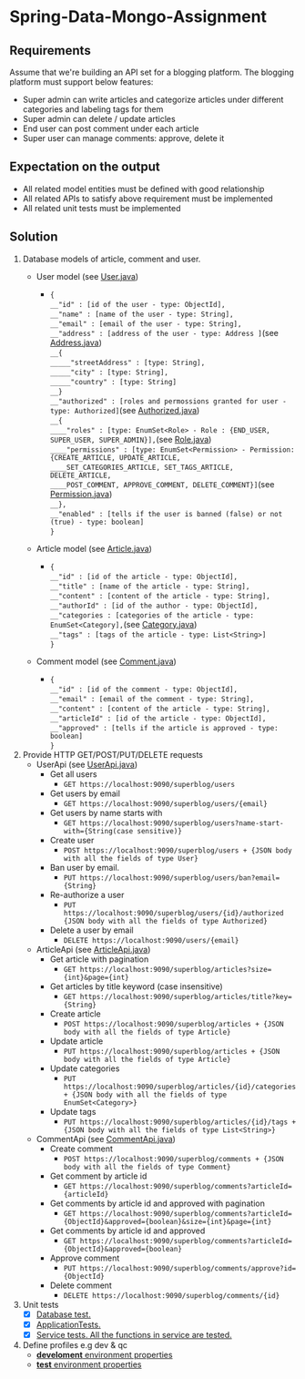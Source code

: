 # Spring-Data-Mongo-Assignment
## Requirements
Assume that we're building an API set for a blogging platform. The blogging platform must support below features:

* Super admin can write articles and categorize articles under different categories and labeling tags for them
* Super admin can delete / update articles
* End user can post comment under each article
* Super user can manage comments: approve, delete it

## Expectation on the output
* All related model entities must be defined with good relationship
* All related APIs to satisfy above requirement must be implemented
* All related unit tests must be implemented

## Solution
1. Database models of article, comment and user.
   - User model (see [User.java](src/main/java/com/homework/superblog/model/User.java))
     - `{`<br/>
         `__"id" : [id of the user - type: ObjectId],`<br/>
         `__"name" : [name of the user - type: String],`<br/>
         `__"email" : [email of the user - type: String],`<br/>
         `__"address" : [address of the user - type: Address ]`(see [Address.java](src/main/java/com/homework/superblog/model/Address.java))<br/>
         `__{`<br/>
         `_____"streetAddress" : [type: String],`<br/>
         `_____"city" : [type: String],`<br/> 
         `_____"country" : [type: String]`<br/>
         `__}`<br/>
         `__"authorized" : [roles and permossions granted for user - type: Authorized]`(see [Authorized.java](src/main/java/com/homework/superblog/model/Authorized.java))<br/>
         `__{`<br/>
         `____"roles" : [type: EnumSet<Role> - Role : {END_USER, SUPER_USER, SUPER_ADMIN}],`(see [Role.java](src/main/java/com/homework/superblog/model/Role.java))<br/>
         `____"permissions" : [type: EnumSet<Permission> - Permission: {CREATE_ARTICLE, UPDATE_ARTICLE,`<br/>
         `____SET_CATEGORIES_ARTICLE, SET_TAGS_ARTICLE, DELETE_ARTICLE,`<br/>
         `____POST_COMMENT, APPROVE_COMMENT, DELETE_COMMENT}]`(see [Permission.java](src/main/java/com/homework/superblog/model/Permission.java))<br/>
         `__},`<br/>
         `__"enabled" : [tells if the user is banned (false) or not (true) - type: boolean]`<br/>
       `}`
       
    - Article model (see [Article.java](src/main/java/com/homework/superblog/model/Article.java))
      - `{`<br/>
        `__"id" : [id of the article - type: ObjectId],`<br/>
        `__"title" : [name of the article - type: String],`<br/>
        `__"content" : [content of the article - type: String],`<br/>
        `__"authorId" : [id of the author - type: ObjectId],`<br/>
        `__"categories : [categories of the article - type: EnumSet<Category],`(see [Category.java](src/main/java/com/homework/superblog/model/Category.java))<br/>
        `__"tags" : [tags of the article - type: List<String>]`<br/>
        `}`
        
    - Comment model (see [Comment.java](src/main/java/com/homework/superblog/model/Comment.java))
      - `{`<br/>
        `__"id" : [id of the comment - type: ObjectId],`<br/>
        `__"email" : [email of the comment - type: String],`<br/>
        `__"content" : [content of the article - type: String],`<br/>
        `__"articleId" : [id of the article - type: ObjectId],`<br/>
        `__"approved" : [tells if the article is approved - type: boolean]`<br/>
        `}`
 2. Provide HTTP GET/POST/PUT/DELETE requests
    - UserApi (see [UserApi.java](src/main/java/com/homework/superblog/api/UserApi.java))
      - Get all users
        - `GET https://localhost:9090/superblog/users`
      - Get users by email
        - `GET https://localhost:9090/superblog/users/{email}`
      - Get users by name starts with
        - `GET https://localhost:9090/superblog/users?name-start-with={String(case sensitive)}`
      - Create user
        - `POST https://localhost:9090/superblog/users + {JSON body with all the fields of type User}`
      - Ban user by email.
        - `PUT https://localhost:9090/superblog/users/ban?email={String}`
      - Re-authorize a user
        - `PUT https://localhost:9090/superblog/users/{id}/authorized {JSON body with all the fields of type Authorized}`
      - Delete a user by email
        - `DELETE https://localhost:9090/users/{email}`
    - ArticleApi (see [ArticleApi.java](src/main/java/com/homework/superblog/api/ArticleApi.java))
      - Get article with pagination
        - `GET https://localhost:9090/superblog/articles?size={int}&page={int}`
      - Get articles by title keyword (case insensitive)
        - `GET https://localhost:9090/superblog/articles/title?key={String}`
      - Create article
        - `POST https://localhost:9090/superblog/articles + {JSON body with all the fields of type Article}`
      - Update article
        - `PUT https://localhost:9090/superblog/articles + {JSON body with all the fields of type Article}`
      - Update categories
        - `PUT https://localhost:9090/superblog/articles/{id}/categories + {JSON body with all the fields of type EnumSet<Category>}`
      - Update tags
        - `PUT https://localhost:9090/superblog/articles/{id}/tags + {JSON body with all the fields of type List<String>}`
    - CommentApi (see [CommentApi.java](src/main/java/com/homework/superblog/api/CommentApi.java))
      - Create comment
        - `POST https://localhost:9090/superblog/comments + {JSON body with all the fields of type Comment}`
      - Get comment by article id
        - `GET https://localhost:9090/superblog/comments?articleId={articleId}`
      - Get comments by article id and approved with pagination
        - `GET https://localhost:9090/superblog/comments?articleId={ObjectId}&approved={boolean}&size={int}&page={int}`
      - Get comments by article id and approved
        - `GET https://localhost:9090/superblog/comments?articleId={ObjectId}&approved={boolean}`
      - Approve comment
        - `PUT https://localhost:9090/superblog/comments/approve?id={ObjectId}`
      - Delete comment
        - `DELETE https://localhost:9090/superblog/comments/{id}`
3. Unit tests
   - [x] [Database test.](src/test/java/com/homework/superblog/repository/DatabaseTest.java)
   - [x] [ApplicationTests.](src/test/java/com/homework/superblog/SuperblogApplicationTests.java)
   - [x] [Service tests. All the functions in service are tested.](src/test/java/com/homework/superblog/service)
4. Define profiles e.g dev & qc
   - [__develoment__ environment properties](src/main/resouces/application-dev.properties)
   - [__test__ environment properties](src/main/resouces/application-test.properties)
